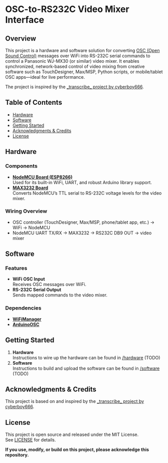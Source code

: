 # OSC-to-RS232C Video Mixer Interface

## Overview

This project is a hardware and software solution for converting [OSC (Open Sound Control)](https://ccrma.stanford.edu/groups/osc/index.html) messages over WiFi into RS-232C serial commands to control a Panasonic WJ-MX30 (or similar) video mixer. It enables synchronized, network-based control of video mixing from creative software such as TouchDesigner, Max/MSP, Python scripts, or mobile/tablet OSC apps—ideal for live performance.

The project is inspired by the [\_transcribe\_ project by cyberboy666](https://github.com/cyberboy666/_transcribe_).

## Table of Contents

- [Hardware](#hardware)
- [Software](#software)
- [Getting Started](#getting-started)
- [Acknowledgments & Credits](#acknowledgments--credits)
- [License](#license)

## Hardware

### Components

- [**NodeMCU Board (ESP8266)**](https://www.nodemcu.com/index_en.html)  
  Used for its built-in WiFi, UART, and robust Arduino library support.
- [**MAX3232 Board**](https://www.amazon.com/dp/B0DC3DDM1K?ref=ppx_yo2ov_dt_b_fed_asin_title)  
  Converts NodeMCU’s TTL serial to RS-232C voltage levels for the video mixer.

### Wiring Overview

- OSC controller (TouchDesigner, Max/MSP, phone/tablet app, etc.) → WiFi → NodeMCU
- NodeMCU UART TX/RX → MAX3232 → RS232C DB9 OUT → video mixer

## Software

### Features

- **WiFi OSC Input**  
  Receives OSC messages over WiFi.
- **RS-232C Serial Output**  
  Sends mapped commands to the video mixer.

### Dependencies

- [**WiFiManager**](https://github.com/tzapu/WiFiManager)
- [**ArduinoOSC**](https://github.com/hideakitai/ArduinoOSC)

## Getting Started

1. **Hardware**  
   Instructions to wire up the hardware can be found in [/hardware](/hardware/README.md) (TODO)
2. **Software**  
   Instructions to build and upload the software can be found in [/software](/software/README.md) (TODO)

## Acknowledgments & Credits

This project is based on and inspired by the [\_transcribe\_ project by cyberboy666](https://github.com/cyberboy666/_transcribe_).

## License

This project is open source and released under the MIT License.  
See [LICENSE](LICENSE) for details.

**If you use, modify, or build on this project, please acknowledge this repository.**
